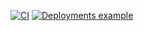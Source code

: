 [![CI](https://github.com/sachinthapa/learning_gaction/actions/workflows/github-actions-demo.yml/badge.svg?branch=master)](https://github.com/sachinthapa/learning_gaction/actions/workflows/github-actions-demo.yml)
[![Deployments example](https://github.com/sachinthapa/learning_gaction/actions/workflows/main_dep_env.yml/badge.svg?branch=master)](https://github.com/sachinthapa/learning_gaction/actions/workflows/main_dep_env.yml)

